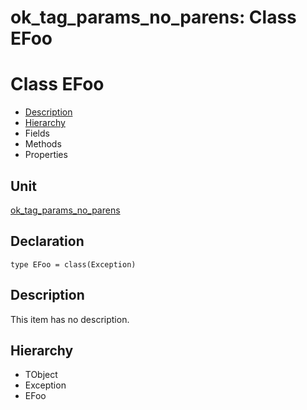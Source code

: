 # ok\_tag\_params\_no\_parens: Class EFoo


# Class EFoo
<span id="EFoo"/>

- [Description](#PasDoc-Description)
- [Hierarchy](#PasDoc-Hierarchy)
- Fields
- Methods
- Properties

<span id="PasDoc-Description"/>

## Unit


[ok\_tag\_params\_no\_parens](ok_tag_params_no_parens.md)


## Declaration


```type EFoo = class(Exception)```


## Description
This item has no description.



## Hierarchy


<span id="PasDoc-Hierarchy"/>

- TObject
- Exception
- EFoo


